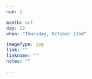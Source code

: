 ```yaml
---
num: 1

month: oct
day: 22
when: "Thursday, October 22nd"

imageType: jpg
link: ""
linkname: ""
notes: ""

---
```

